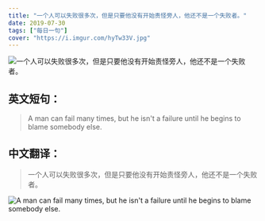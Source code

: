 ```yaml
---
title: "一个人可以失败很多次，但是只要他没有开始责怪旁人，他还不是一个失败者。"
date: 2019-07-30
tags: ["每日一句"]
cover: "https://i.imgur.com/hyTw33V.jpg"
---
```


![一个人可以失败很多次，但是只要他没有开始责怪旁人，他还不是一个失败者。](https://i.imgur.com/5h2OsnM.jpg)

## 英文短句：
> A man can fail many times, but he isn't a failure until he begins to blame somebody else.

<!--more-->

## 中文翻译：
> 一个人可以失败很多次，但是只要他没有开始责怪旁人，他还不是一个失败者。

![A man can fail many times, but he isn't a failure until he begins to blame somebody else.](https://i.imgur.com/NTgy32U.jpg)


